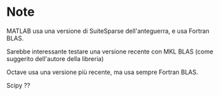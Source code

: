 # Note

MATLAB usa una versione di SuiteSparse dell'anteguerra, e usa Fortran BLAS.

Sarebbe interessante testare una versione recente con MKL BLAS (come suggerito dell'autore della libreria)

Octave usa una versione più recente, ma usa sempre Fortran BLAS.

Scipy ??
